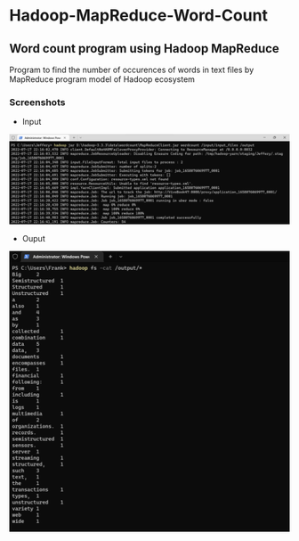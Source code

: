 # Hadoop-MapReduce-Word-Count

## Word count program using Hadoop MapReduce

Program to find the number of occurences of words in text files by MapReduce program model of Hadoop ecosystem

### Screenshots

- Input

![image](https://github.com/jeffcode99/hadoop-word-count/blob/main/input.png)

- Ouput

![image](https://github.com/frank13trl/Hadoop-MapReduce-Word-Count/blob/main/Screenshots/output.png)
